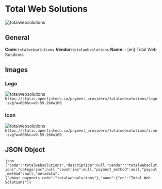 # Total Web Solutions 
![totalwebsolutions](https://static.openfintech.io/payment_providers/totalwebsolutions/logo.svg?w=600&c=v0.59.26#w100) 
## General 
**Code:**`totalwebsolutions` 
**Vendor:**`totalwebsolutions` 
**Name:** 
:	[en] Total Web Solutions 
## Images 
### Logo 
![totalwebsolutions](https://static.openfintech.io/payment_providers/totalwebsolutions/logo.svg?w=600&c=v0.59.26#w100) 
``` https://static.openfintech.io/payment_providers/totalwebsolutions/logo.svg?w=600&c=v0.59.26#w100 ``` 
### Icon 
![totalwebsolutions](https://static.openfintech.io/payment_providers/totalwebsolutions/icon.svg?w=600&c=v0.59.26#w100) 
``` https://static.openfintech.io/payment_providers/totalwebsolutions/icon.svg?w=600&c=v0.59.26#w100 ``` 
## JSON Object 
```json {"code":"totalwebsolutions","description":null,"vendor":"totalwebsolutions","categories":null,"countries":null,"payment_method":null,"payout_method":null,"metadata":{"about_payments_code":"totalwebsolutions"},"name":{"en":"Total Web Solutions"}} ``` 
